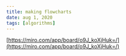 ```yaml
---
title: making flowcharts
date: aug 1, 2020
tags: [algorithms]
---
```


[https://miro.com/app/board/o9J_koXjHuk=/](https://miro.com/app/board/o9J_koXjHuk=/)

